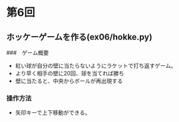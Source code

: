 # 第6回
## ホッケーゲームを作る(ex06/hokke.py)
###　ゲーム概要
* 紅い球が自分の壁に当たらないようにラケットで打ち返すゲーム。
* より早く相手の壁に20回、球を当てれば勝ち
* 壁に当たると、中央からボールが再出現する
### 操作方法
* 矢印キーで上下移動ができる。